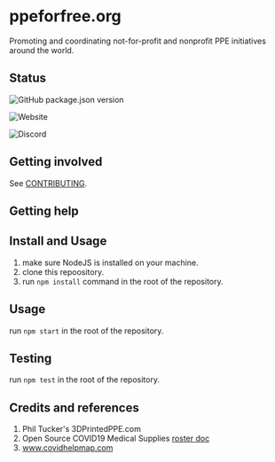 # ppeforfree.org

Promoting and coordinating not-for-profit and nonprofit PPE initiatives around the world.

## Status

![GitHub package.json version](https://img.shields.io/github/package-json/v/DragosRotaru/ppeforfree)

![Website](https://img.shields.io/website?down_color=red&down_message=offline&up_color=green&up_message=online&url=https%3A%2F%2Fppeforfree.org)

![Discord](https://img.shields.io/discord/697286781208363078)

## Getting involved

See [CONTRIBUTING](CONTRIBUTING.md).

## Getting help

## Install and Usage

1. make sure NodeJS is installed on your machine.
2. clone this repoository.
3. run `npm install` command in the root of the repository.

## Usage

run `npm start` in the root of the repository.

## Testing

run `npm test` in the root of the repository.

## Credits and references

1. Phil Tucker's 3DPrintedPPE.com
2. Open Source COVID19 Medical Supplies [roster doc](https://docs.google.com/spreadsheets/d/1JH5uL3WW6PwvwFRe4wqXkheK0-jcGYqaPmb9J3Dr6Ac/edit?fbclid=IwAR3FX_xPe-bYbXQmjsXF5FUr7aISp27wGwHXuNIWzh92ScdQQSgVVrbixBo#gid=179139280)
3. www.covidhelpmap.com
